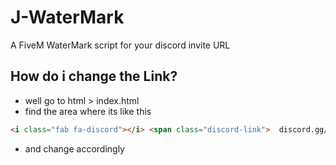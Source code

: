 # J-WaterMark
A FiveM WaterMark script for your discord invite URL

## How do i change the Link?

- well go to html > index.html
- find the area where its like this

```html
<i class="fab fa-discord"></i> <span class="discord-link">  discord.gg/[CHANGEHERE]</span>
```

- and change accordingly
